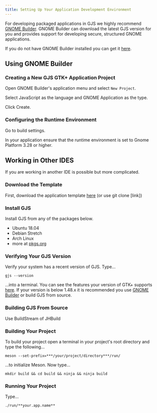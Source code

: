 ```yaml
---
title: Setting Up Your Application Development Environment
---
```


For developing packaged applications in GJS we highly recommend [GNOME Builder](). GNOME Builder can download the latest GJS version for you and provides support for developing secure, structured GNOME applications.

If you do not have GNOME Builder installed you can get it [here]().

## Using GNOME Builder

### Creating a New GJS GTK+ Application Project

Open GNOME Builder's application menu and select `New Project`.

Select JavaScript as the language and GNOME Application as the type.

Click Create.

### Configuring the Runtime Environment

Go to build settings.

In your application ensure that the runtime environment is set to Gnome Platform 3.28 or higher.  

## Working in Other IDES

If you are working in another IDE is possible but more complicated.

### Download the Template

First, download the application template [here]() (or use git clone [link])

### Install GJS

Install GJS from any of the packages below.

- Ubuntu 18.04
- Debian Stretch
- Arch Linux
- more at [pkgs.org]()

### Verifying Your GJS Version
Verify your system has a recent version of GJS. Type...

    gjs --version
    
...into a terminal. You can see the features your version of GTK+ supports [here](). If your version is below 1.48.x it is recommended you use [GNOME Builder]() or build GJS from source.

### Building GJS From Source

Use BuildStream of JHBuild

<!--TODO: Finish this documentation-->

### Building Your Project

To build your project open a terminal in your project's root directory and type the following...

    meson --set-prefix=***/your/project/directory***/run/

...to initialize Meson. Now type...

    mkdir build && cd build && ninja && ninja build

### Running Your Project

Type...
    
    ./run/**your.app.name**